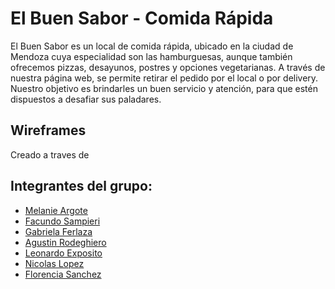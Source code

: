 # El Buen Sabor - Comida Rápida

El Buen Sabor es un local de comida rápida, ubicado en la ciudad de Mendoza cuya especialidad son las hamburguesas, aunque también ofrecemos pizzas, desayunos, postres y opciones vegetarianas. A través de nuestra página web, se permite retirar el pedido por el local o por delivery. Nuestro objetivo es brindarles un buen servicio y atención, para que estén dispuestos a desafiar sus paladares.
## Wireframes
Creado a traves de 

## Integrantes del grupo:
* [Melanie Argote](https://github.com/Melanie-Argote)
* [Facundo Sampieri](https://github.com/sampi74)
* [Gabriela Ferlaza](https://github.com/MiliFerlaza)
* [Agustin Rodeghiero](https://github.com/ElRodilla)
* [Leonardo Exposito](https://github.com/expositoleo)
* [Nicolas Lopez](https://github.com/NickS1S)
* [Florencia Sanchez](https://github.com/florrsanchezz151)

